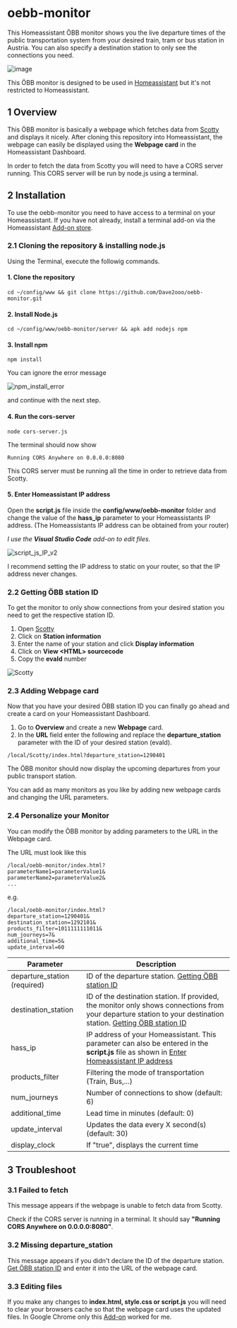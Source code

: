 # oebb-monitor


This Homeassistant ÖBB monitor shows you the live departure times of the public transportation system from your desired train, tram or bus station in Austria. You can also specify a destination station to only see the connections you need.

![image](https://user-images.githubusercontent.com/71500391/218267029-6c6f41e5-1109-4f6f-8117-bfa696efd8d4.png)

 This ÖBB monitor is designed to be used in [Homeassistant](https://www.home-assistant.io/) but it's not restricted to Homeassistant.
 
## 1 Overview
This ÖBB monitor is basically a webpage which fetches data from [Scotty](https://fahrplan.oebb.at/bin/query.exe/en?) and displays it nicely.
After cloning this repository into Homeassistant, the webpage can easily be displayed using the **Webpage card** in the Homeassistant Dashboard.

In order to fetch the data from Scotty you will need to have a CORS server running. This CORS server will be run by node.js using a terminal.
 
 ## 2 Installation
  
To use the oebb-monitor you need to have access to a terminal on your Homeassistant.
If you have not already, install a terminal add-on via the Homeassistant [Add-on store](https://my.home-assistant.io/redirect/supervisor).
 
### 2.1 Cloning the repository & installing node.js
Using the Terminal, execute the followig commands.
 
#### 1. Clone the repository
```
cd ~/config/www && git clone https://github.com/Dave2ooo/oebb-monitor.git
```
#### 2. Install Node.js
```
cd ~/config/www/oebb-monitor/server && apk add nodejs npm
```
#### 3. Install npm
```
npm install
```
You can ignore the error message

![npm_install_error](https://user-images.githubusercontent.com/71500391/225109773-18129feb-f28e-4fc5-86ed-525e10ae612a.jpg)

and continue with the next step.

#### 4. Run the cors-server
```
node cors-server.js
```
The terminal should now show
```
Running CORS Anywhere on 0.0.0.0:8080
```
This CORS server must be running all the time in order to retrieve data from Scotty.
  
#### 5. Enter Homeassistant IP address
Open the **script.js** file inside the **config/www/oebb-monitor** folder and change the value of the **hass_ip** parameter to your Homeassistants IP address. (The Homeassistants IP address can be obtained from your router)

_I use the **Visual Studio Code** add-on to edit files._
 
![script_js_IP_v2](https://user-images.githubusercontent.com/71500391/223068480-a72d2336-bff0-4eda-849a-cc47b628cf65.png)

I recommend setting the IP address to static on your router, so that the IP address never changes.

### 2.2 Getting ÖBB station ID
To get the monitor to only show connections from your desired station you need to get the respective station ID.
 
  1. Open [Scotty](https://fahrplan.oebb.at/bin/stboard.exe/en?newrequest=yes&)
  2. Click on **Station information**
  3. Enter the name of your station and click **Display information**
  4. Click on **View \<HTML\> sourcecode**
  5. Copy the **evaId** number
 
  ![Scotty](https://user-images.githubusercontent.com/71500391/222954215-68fa832d-d0da-4dcb-8d3e-ba73a69d0a26.png)

### 2.3 Adding Webpage card
 Now that you have your desired ÖBB station ID you can finally go ahead and create a card on your Homeassistant Dashboard.
  
  1. Go to **Overview** and create a new **Webpage** card.
  2. In the **URL** field enter the following and replace the **departure_station** parameter with the ID of your desired station (evaId).
  ```
  /local/Scotty/index.html?departure_station=1290401
  ```

The ÖBB monitor should now display the upcoming departures from your public transport station. 

You can add as many monitors as you like by adding new webpage cards and changing the URL parameters.

### 2.4 Personalize your Monitor
 You can modify the ÖBB monitor by adding parameters to the URL in the Webpage card.
 
 The URL must look like this
 ```
 /local/oebb-monitor/index.html?
parameterName1=parameterValue1&
parameterName2=parameterValue2&
...
 ```
 
 e.g. 
  
  ```
  /local/oebb-monitor/index.html?
departure_station=1290401&
destination_station=1292101&
products_filter=1011111111011&
num_journeys=7&
additional_time=5&
update_interval=60
  ```
 
| Parameter | Description |
| --- | --- |
| departure_station (required) | ID of the departure station. [Getting ÖBB station ID](#22-getting-öbb-station-id) |
| destination_station | ID of the destination station. If provided, the monitor only shows connections from your departure station to your destination station. [Getting ÖBB station ID](#22-getting-öbb-station-id) |
| hass_ip | IP address of your Homeassistant. This parameter can also be entered in the **script.js** file as shown in [Enter Homeassistant IP address](#5-enter-homeassistant-ip-address) |
| products_filter | Filtering the mode of transportation (Train, Bus,...) |
| num_journeys | Number of connections to show (default: 6) |
| additional_time | Lead time in minutes (default: 0) |
| update_interval | Updates the data every X second(s) (default: 30) |
| display_clock | If "true", displays the current time |

 
 ## 3 Troubleshoot
 ### 3.1 Failed to fetch
 This message appears if the webpage is unable to fetch data from Scotty.
 
 Check if the CORS server is running in a terminal. It should say **"Running CORS Anywhere on 0.0.0.0:8080"**.
 
 ### 3.2 Missing departure_station
 This message appears if you didn't declare the ID of the departure station. [Get ÖBB station ID](#22-getting-öbb-station-id) and enter it into the URL of the webpage card.
 
 ### 3.3 Editing files
 If you make any changes to **index.html, style.css or script.js** you will need to clear your browsers cache so that the webpage card uses the updated files.
 In Google Chrome only this [Add-on](https://chrome.google.com/webstore/detail/clear-site-data/aihgofjefdlhpnmeakpnjjeajofpcbhj) worked for me.
 

